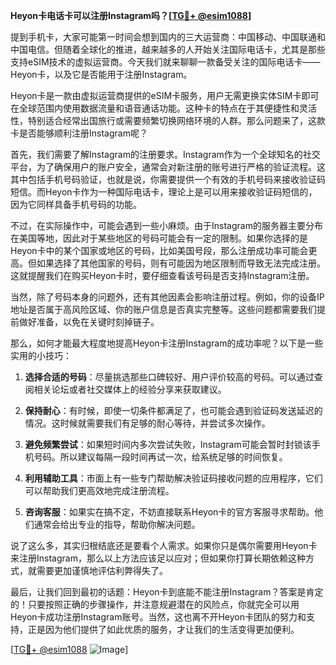 **Heyon卡电话卡可以注册Instagram吗？[[TG💪+ @esim1088](https://t.me/s/esim1088)]**

提到手机卡，大家可能第一时间会想到国内的三大运营商：中国移动、中国联通和中国电信。但随着全球化的推进，越来越多的人开始关注国际电话卡，尤其是那些支持eSIM技术的虚拟运营商。今天我们就来聊聊一款备受关注的国际电话卡——Heyon卡，以及它是否能用于注册Instagram。

Heyon卡是一款由虚拟运营商提供的eSIM卡服务，用户无需更换实体SIM卡即可在全球范围内使用数据流量和语音通话功能。这种卡的特点在于其便捷性和灵活性，特别适合经常出国旅行或需要频繁切换网络环境的人群。那么问题来了，这款卡是否能够顺利注册Instagram呢？

首先，我们需要了解Instagram的注册要求。Instagram作为一个全球知名的社交平台，为了确保用户的账户安全，通常会对新注册的账号进行严格的验证流程。这其中包括手机号码验证，也就是说，你需要提供一个有效的手机号码来接收验证码短信。而Heyon卡作为一种国际电话卡，理论上是可以用来接收验证码短信的，因为它同样具备手机号码的功能。

不过，在实际操作中，可能会遇到一些小麻烦。由于Instagram的服务器主要分布在美国等地，因此对于某些地区的号码可能会有一定的限制。如果你选择的是Heyon卡中的某个国家或地区的号码，比如美国号段，那么注册成功率可能会更高。但如果选择了其他国家的号码，则有可能因为地区限制而导致无法完成注册。这就提醒我们在购买Heyon卡时，要仔细查看该号码是否支持Instagram注册。

当然，除了号码本身的问题外，还有其他因素会影响注册过程。例如，你的设备IP地址是否属于高风险区域、你的账户信息是否真实完整等。这些问题都需要我们提前做好准备，以免在关键时刻掉链子。

那么，如何才能最大程度地提高Heyon卡注册Instagram的成功率呢？以下是一些实用的小技巧：

1. **选择合适的号码**：尽量挑选那些口碑较好、用户评价较高的号码。可以通过查阅相关论坛或者社交媒体上的经验分享来获取建议。
   
2. **保持耐心**：有时候，即使一切条件都满足了，也可能会遇到验证码发送延迟的情况。这时候就需要我们有足够的耐心等待，并尝试多次操作。

3. **避免频繁尝试**：如果短时间内多次尝试失败，Instagram可能会暂时封锁该手机号码。所以建议每隔一段时间再试一次，给系统足够的时间恢复。

4. **利用辅助工具**：市面上有一些专门帮助解决验证码接收问题的应用程序，它们可以帮助我们更高效地完成注册流程。

5. **咨询客服**：如果实在搞不定，不妨直接联系Heyon卡的官方客服寻求帮助。他们通常会给出专业的指导，帮助你解决问题。

说了这么多，其实归根结底还是要看个人需求。如果你只是偶尔需要用Heyon卡来注册Instagram，那么以上方法应该足以应对；但如果你打算长期依赖这种方式，就需要更加谨慎地评估利弊得失了。

最后，让我们回到最初的话题：Heyon卡到底能不能注册Instagram？答案是肯定的！只要按照正确的步骤操作，并注意规避潜在的风险点，你就完全可以用Heyon卡成功注册Instagram账号。当然，这也离不开Heyon卡团队的努力和支持，正是因为他们提供了如此优质的服务，才让我们的生活变得更加便利。

[[TG💪+ @esim1088](https://t.me/s/esim1088) ![Image](https://i.postimg.cc/4NQfJmqS/Snipaste-2025-05-13-00-14-12.png)]